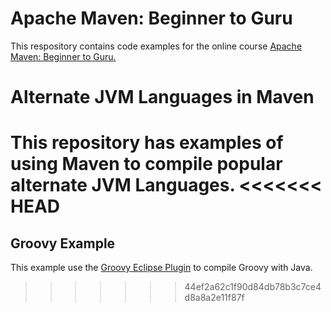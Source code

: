 # Apache Maven: Beginner to Guru

This respository contains code examples for the online course [Apache Maven: Beginner to Guru.](https://www.udemy.com/draft/2043700/?couponCode=GITHUB_REPO)

# Alternate JVM Languages in Maven

This repository has examples of using Maven to compile popular alternate JVM Languages.
<<<<<<< HEAD
=======

## Groovy Example

This example use the [Groovy Eclipse Plugin](https://github.com/groovy/groovy-eclipse/wiki/Groovy-Eclipse-Maven-plugin) 
to compile Groovy with Java.
>>>>>>> 44ef2a62c1f90d84db78b3c7ce4d8a8a2e11f87f
